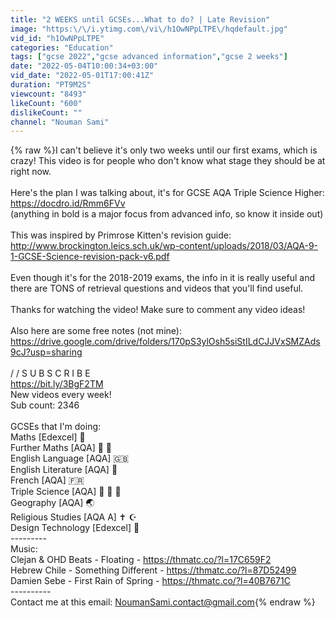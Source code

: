 ```yaml
---
title: "2 WEEKS until GCSEs...What to do? | Late Revision"
image: "https:\/\/i.ytimg.com\/vi\/h1OwNPpLTPE\/hqdefault.jpg"
vid_id: "h1OwNPpLTPE"
categories: "Education"
tags: ["gcse 2022","gcse advanced information","gcse 2 weeks"]
date: "2022-05-04T10:00:34+03:00"
vid_date: "2022-05-01T17:00:41Z"
duration: "PT9M2S"
viewcount: "8493"
likeCount: "600"
dislikeCount: ""
channel: "Nouman Sami"
---
```

{% raw %}I can't believe it's only two weeks until our first exams, which is crazy! This video is for people who don't know what stage they should be at right now.<br /><br />Here's the plan I was talking about, it's for GCSE AQA Triple Science Higher:<br /><a rel="nofollow" target="blank" href="https://docdro.id/Rmm6FVv">https://docdro.id/Rmm6FVv</a><br />(anything in bold is a major focus from advanced info, so know it inside out)<br /><br />This was inspired by Primrose Kitten's revision guide:<br /><a rel="nofollow" target="blank" href="http://www.brockington.leics.sch.uk/wp-content/uploads/2018/03/AQA-9-1-GCSE-Science-revision-pack-v6.pdf">http://www.brockington.leics.sch.uk/wp-content/uploads/2018/03/AQA-9-1-GCSE-Science-revision-pack-v6.pdf</a><br /><br />Even though it's for the 2018-2019 exams, the info in it is really useful and there are TONS of retrieval questions and videos that you'll find useful.<br /><br />Thanks for watching the video! Make sure to comment any video ideas!<br /><br />Also here are some free notes (not mine):<br /><a rel="nofollow" target="blank" href="https://drive.google.com/drive/folders/170pS3ylOsh5siStILdCJJVxSMZAds9cJ?usp=sharing">https://drive.google.com/drive/folders/170pS3ylOsh5siStILdCJJVxSMZAds9cJ?usp=sharing</a><br /><br />/ / S U B S C R I B E<br /><a rel="nofollow" target="blank" href="https://bit.ly/3BgF2TM">https://bit.ly/3BgF2TM</a><br />New videos every week!<br />Sub count:  2346<br /><br />GCSEs that I'm doing:<br />Maths [Edexcel] 🧮<br />Further Maths [AQA] 🧮  🧮<br />English Language [AQA] 🇬🇧<br />English Literature [AQA] 📖<br />French [AQA] 🇫🇷<br />Triple Science [AQA] 🧬  🧪  🔭<br />Geography [AQA] 🌏<br />Religious Studies [AQA A] ✝️  ☪️ <br />Design Technology [Edexcel] 🔨<br />---------<br />Music:<br />Clejan &amp; OHD Beats - Floating - <a rel="nofollow" target="blank" href="https://thmatc.co/?l=17C659F2">https://thmatc.co/?l=17C659F2</a><br />Hebrew Chile - Something Different - <a rel="nofollow" target="blank" href="https://thmatc.co/?l=87D52499">https://thmatc.co/?l=87D52499</a><br />Damien Sebe - First Rain of Spring - <a rel="nofollow" target="blank" href="https://thmatc.co/?l=40B7671C">https://thmatc.co/?l=40B7671C</a><br />----------<br />Contact me at this email: NoumanSami.contact@gmail.com{% endraw %}
